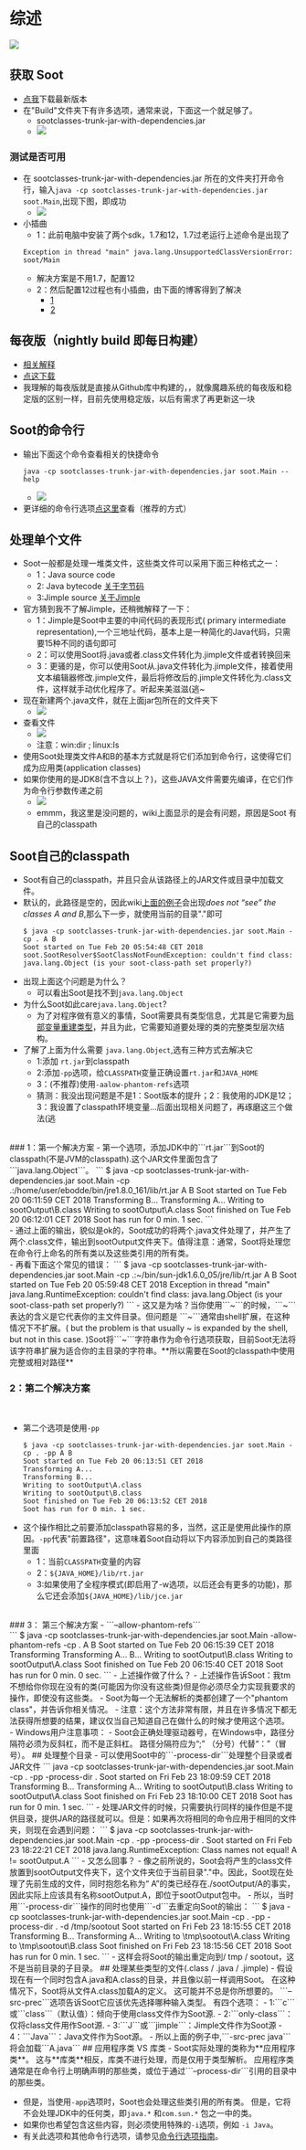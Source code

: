 # 综述

  ![](assets/markdown-img-paste-20191112091915462.png)

## 获取 Soot
- [点我](https://soot-build.cs.uni-paderborn.de/public/origin/master/soot/soot-master/)下载最新版本
- 在"Build"文件夹下有许多选项，通常来说，下面这一个就足够了。
  - sootclasses-trunk-jar-with-dependencies.jar
  - ![](assets/markdown-img-paste-20191111201057379.png)
### 测试是否可用
- 在 sootclasses-trunk-jar-with-dependencies.jar 所在的文件夹打开命令行，输入```java -cp sootclasses-trunk-jar-with-dependencies.jar soot.Main```,出现下图，即成功
  - ![](assets/markdown-img-paste-20191111205931515.png)
- 小插曲
  - 1：此前电脑中安装了两个sdk，1.7和12，1.7过老运行上述命令是出现了
  ```
  Exception in thread "main" java.lang.UnsupportedClassVersionError: soot/Main
  ```
  - 解决方案是不用1.7，配置12
  - 2：然后配置12过程也有小插曲，由下面的博客得到了解决
    - [1](https://blog.csdn.net/Iifuleyou/article/details/89527711)
    - [2](https://blog.csdn.net/u011973609/article/details/51116310/)
## 每夜版（nightly build 即每日构建）
- [相关解释](https://github.com/Sable/soot/wiki/Introduction:-Soot-as-a-command-line-tool#bleeding-edge-version-nightly-build)
- [点这下载](https://sable.github.io/soot/)
- 我理解的每夜版就是直接从Github库中构建的，，就像魔趣系统的每夜版和稳定版的区别一样，目前先使用稳定版，以后有需求了再更新这一块
## Soot的命令行
- 输出下面这个命令查看相关的快捷命令
  ```
  java -cp sootclasses-trunk-jar-with-dependencies.jar soot.Main --help
  ```
  - ![](assets/markdown-img-paste-20191111210940474.png)
- 更详细的命令行选项[点这里](https://github.com/Sable/soot/wiki/Tutorials)查看（推荐的方式）
## 处理单个文件
- Soot一般都是处理一堆类文件，这些类文件可以采用下面三种格式之一：
  - 1：Java source code
  - 2: Java bytecode [关于字节码](https://www.jianshu.com/p/247e2475fc3a)
  - 3:Jimple source  [关于Jimple](https://blog.csdn.net/TheSnowBoy_2/article/details/52832838)
- 官方猜到我不了解Jimple，还稍微解释了一下：
  - 1：Jimple是Soot中主要的中间代码的表现形式( primary intermediate representation),一个三地址代码，基本上是一种简化的Java代码，只需要15种不同的语句即可
  - 2：可以使用Soot将.java或者.class文件转化为.jimple文件或者转换回来
  - 3：更骚的是，你可以使用Soot从.java文件转化为.jimple文件，接着使用文本编辑器修改.jimple文件，最后将修改后的.jimple文件转化为.class文件，这样就手动优化程序了。听起来美滋滋(逃~
- 现在新建两个.java文件，就在上面jar包所在的文件夹下
  - ![](assets/markdown-img-paste-20191111213103391.png)
- 查看文件
  - ![](assets/markdown-img-paste-20191111213251224.png)
  - 注意：win:dir ; linux:ls
- 使用Soot处理类文件A和B的基本方式就是将它们添加到命令行，这使得它们成为应用类(application classes)
- 如果你使用的是JDK8(含不含以上？)，这些JAVA文件需要先编译，在它们作为命令行参数传递之前
  - ![](assets/markdown-img-paste-20191111213754357.png)
  - emmm，我这里是没问题的，wiki上面显示的是会有问题，原因是Soot 有自己的classpath

## Soot自己的classpath
- Soot有自己的classpath，并且只会从该路径上的JAR文件或目录中加载文件。<br>
- 默认的，此路径是空的，因此wiki[上面的例子](https://github.com/Sable/soot/wiki/Introduction:-Soot-as-a-command-line-tool#soots-classpath)会出现*does not “see” the classes A and B*,那么下一步，就使用当前的目录"."即可
  ```
  $ java -cp sootclasses-trunk-jar-with-dependencies.jar soot.Main -cp . A B
  Soot started on Tue Feb 20 05:54:48 CET 2018
  soot.SootResolver$SootClassNotFoundException: couldn't find class: java.lang.Object (is your soot-class-path set properly?)
  ```
- 出现上面这个问题是为什么？
  - 可以看出Soot是找不到```java.lang.Object```
- 为什么Soot如此care```java.lang.Object```?
  - 为了对程序做有意义的事情，Soot需要具有类型信息，尤其是它需要为[局部变量重建类型](http://www.sable.mcgill.ca/publications/papers/#sas2000)，并且为此，它需要知道要处理的类的完整类型层次结构。<br>
- 了解了上面为什么需要 ```java.lang.Object```,选有三种方式去解决它
  - 1:添加 ```rt.jar```到classpath
  - 2:添加```-pp```选项，给```CLASSPATH```变量正确设置```rt.jar```和```JAVA_HOME```
  - 3：(不推荐)使用```-aalow-phantom-refs```选项
  - 猜测：我没出现问题是不是1：Soot版本的提升；2：我使用的JDK是12；3：我设置了classpath环境变量...后面出现相关问题了，再琢磨这三个做法(逃
<br>
### 1：第一个解决方案
- 第一个选项，添加JDK中的```rt.jar```到Soot的classpath(不是JVM的classpath).这个JAR文件里面包含了```java.lang.Object```。
  ```
  $ java -cp sootclasses-trunk-jar-with-dependencies.jar soot.Main -cp .:/home/user/ebodde/bin/jre1.8.0_161/lib/rt.jar A B
  Soot started on Tue Feb 20 06:11:59 CET 2018
  Transforming B...
  Transforming A...
  Writing to sootOutput\B.class
  Writing to sootOutput\A.class
  Soot finished on Tue Feb 20 06:12:01 CET 2018
  Soot has run for 0 min. 1 sec.
  ```
  <br>
- 通过上面的输出，貌似是ok的，Soot成功的将两个.java文件处理了，并产生了两个.class文件，输出到sootOutput文件夹下。值得注意：通常，Soot将处理您在命令行上命名的所有类以及这些类引用的所有类。
<br>
- 再看下面这个常见的错误：
  ```
  $ java -cp sootclasses-trunk-jar-with-dependencies.jar soot.Main -cp .:~/bin/sun-jdk1.6.0_05/jre/lib/rt.jar A B
  Soot started on Tue Feb 20 05:59:48 CET 2018
  Exception in thread "main" java.lang.RuntimeException: couldn't find class: java.lang.Object (is your soot-class-path set properly?)
  ```
- 这又是为啥？当你使用```~```的时候，```~```表达的含义是它代表你的主文件目录。但问题是 ```~```通常由shell扩展，在这种情况下不扩展。( but the problem is that usually ~ is expanded by the shell, but not in this case. )Soot将```~```字符串作为命令行选项获取，目前Soot无法将该字符串扩展为适合你的主目录的字符串。**所以需要在Soot的classpath中使用完整或相对路径**

### 2：第二个解决方案
<br>

- 第二个选项是使用```-pp```
  ```
  $ java -cp sootclasses-trunk-jar-with-dependencies.jar soot.Main -cp . -pp A B
  Soot started on Tue Feb 20 06:13:51 CET 2018
  Transforming A...
  Transforming B...
  Writing to sootOutput\A.class
  Writing to sootOutput\B.class
  Soot finished on Tue Feb 20 06:13:52 CET 2018
  Soot has run for 0 min. 1 sec.
  ```
- 这个操作相比之前要添加classpath容易的多，当然，这正是使用此操作的原因。```-pp```代表"前置路径"，这意味着Soot自动将以下内容添加到自己的类路径里面
  - 1：当前```CLASSPATH```变量的内容
  - 2：```${JAVA_HOME}/lib/rt.jar```
  - 3:如果使用了全程序模式(即启用了-w选项，以后还会有更多的功能)，那么它还会添加```${JAVA_HOME}/lib/jce.jar```
<br>
### 3： 第三个解决方案
- ```–allow-phantom-refs```
<br>
```
$ java -cp sootclasses-trunk-jar-with-dependencies.jar soot.Main -allow-phantom-refs -cp . A B
Soot started on Tue Feb 20 06:15:39 CET 2018
Transforming Transforming A...
B...
Writing to sootOutput\B.class
Writing to sootOutput\A.class
Soot finished on Tue Feb 20 06:15:40 CET 2018
Soot has run for 0 min. 0 sec.
```
- 上述操作做了什么？
  - 上述操作告诉Soot：我tm不想给你你现在没有的类(可能因为你没有这些类)但是你必须尽全力实现我要求的操作，即使没有这些类。
  - Soot为每一个无法解析的类都创建了一个"phantom class"，并告诉你相关情况。
  - 注意：这个方法非常有限，并且在许多情况下都无法获得所想要的结果，建议仅当自己知道自己在做什么的时候才使用这个选项。
<br>
- Windows用户注意事项：
  - Soot会正确处理驱动器号，在Windows中，路径分隔符必须为反斜杠，而不是正斜杠。 路径分隔符应为“;” （分号）代替“：”（冒号）。
## 处理整个目录
- 可以使用Soot中的```-process-dir```处理整个目录或者JAR文件
  ```
  java -cp sootclasses-trunk-jar-with-dependencies.jar soot.Main -cp . -pp -process-dir .
  Soot started on Fri Feb 23 18:09:59 CET 2018
  Transforming B...
  Transforming A...
  Writing to sootOutput\B.class
  Writing to sootOutput\A.class
  Soot finished on Fri Feb 23 18:10:00 CET 2018
  Soot has run for 0 min. 1 sec.
  ```
- 处理JAR文件的时候，只需要执行同样的操作但是不提供目录，提供JAR的路径就可以。但是：如果再次将相同的命令应用于相同的文件夹，则现在会遇到问题：
  ```
  $ java -cp sootclasses-trunk-jar-with-dependencies.jar soot.Main -cp . -pp -process-dir .
  Soot started on Fri Feb 23 18:22:21 CET 2018
  java.lang.RuntimeException: Class names not equal! A != sootOutput.A
  ```
- 又怎么回事？
  - 像之前所说的，Soot会将产生的class文件放置到sootOutput文件夹下，这个文件夹位于当前目录"."中。因此，Soot现在处理了先前生成的文件，同时抱怨名称为“ A”的类已经存在./sootOutput/A的事实，因此实际上应该具有名称sootOutput.A，即位于sootOutput包中。
- 所以，当时用```-process-dir```操作的同时也使用```-d```去重定向Soot的输出：
  ```
  $ java -cp sootclasses-trunk-jar-with-dependencies.jar soot.Main -cp . -pp -process-dir . -d /tmp/sootout
  Soot started on Fri Feb 23 18:15:55 CET 2018
  Transforming B...
  Transforming A...
  Writing to \tmp\sootout\A.class
  Writing to \tmp\sootout\B.class
  Soot finished on Fri Feb 23 18:15:56 CET 2018
  Soot has run for 0 min. 1 sec.
  ```
- 这样会将Soot的输出重定向到/ tmp / sootout，这不是当前目录的子目录。
## 处理某些类型的文件(.class / .java / .jimple)
- 假设现在有一个同时包含A.java和A.class的目录，并且像以前一样调用Soot。 在这种情况下，Soot将从文件A.class加载A的定义。 这可能并不总是你所想要的。 ```–src-prec```选项告诉Soot它应该优先选择哪种输入类型。 有四个选项：
  - 1:```c```或```class```（默认值）：倾向于使用class文件作为Soot源.
  - 2:```only-class```：仅将class文件用作Soot源.
  - 3:```J```或```jimple```：Jimple文件作为Soot源
  - 4：```Java```：Java文件作为Soot源。
- 所以上面的例子中,```-src-prec java```将会加载```A.java```
## 应用程序类 VS 库类
- Soot实际处理的类称为**应用程序类**。 这与**库类**相反，库类不进行处理，而是仅用于类型解析。 应用程序类通常是在命令行上明确声明的那些类，或位于通过```–process-dir```引用的目录中的那些类。

- 但是，当使用``-app``选项时，Soot也会处理这些类引用的所有类。 但是，它将不会处理JDK中的任何类，即```java.*``` 和```com.sun.*``` 包之一中的类。
- 如果你也希望包含这些内容，则必须使用特殊的```-i```选项，例如 ```-i Java```。
- 有关此选项和其他命令行选项，请参见[命令行选项指南](https://github.com/Sable/soot/wiki/Tutorials)。
